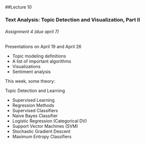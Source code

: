 ##Lecture 10

### Text Analysis: Topic Detection and Visualization, Part II

###### Assignment 4 (due april 7)

Presentations on April 19 and April 26

* Topic modeling definitions
* A list of important algorithms
* Visualizations
* Sentiment analysis

This week, some theory:

Topic Detection and Learning

* Supervised Learning
* Regression Methods
* Supervised Classifiers
* Naive Bayes Classifier
* Logistic Regression (Categorical DV)
* Support Vector Machines (SVM)
* Stochastic Gradient Descent
* Maximum Entropy Classifiers
